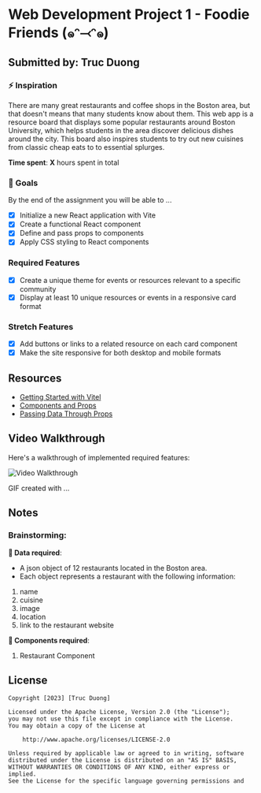 
# Web Development Project 1 - Foodie Friends (๑ᵔ⤙ᵔ๑)

## Submitted by: **Truc Duong**

### ⚡️ Inspiration 
There are many great restaurants and coffee shops in the Boston area, but that doesn't means that many students know about them.
This web app is a resource board that displays some popular restaurants around Boston University, which helps students in the area discover delicious
dishes around the city. This board also inspires students to try out new cuisines from classic cheap eats to  to essential splurges.

**Time spent**: **X** hours spent in total

### 🎯 Goals
By the end of the assignment you will be able to ...
- [x] Initialize a new React application with Vite
- [x] Create a functional React component
- [x] Define and pass props to components
- [x] Apply CSS styling to React components

### Required Features
- [x] Create a unique theme for events or resources relevant to a specific community
- [x] Display at least 10 unique resources or events in a responsive card format

### Stretch Features
- [x] Add buttons or links to a related resource on each card component
- [x] Make the site responsive for both desktop and mobile formats

## Resources 
- [Getting Started with Vitel](https://vitejs.dev/guide/)
- [Components and Props](https://reactjs.org/docs/components-and-props.html)
- [Passing Data Through Props](https://reactjs.org/tutorial/tutorial.html#passing-data-through-props)

## Video Walkthrough

Here's a walkthrough of implemented required features:

<img src='http://i.imgur.com/link/to/your/gif/file.gif' title='Video Walkthrough' width='' alt='Video Walkthrough' />

<!-- Replace this with whatever GIF tool you used! -->
GIF created with ...  
<!-- Recommended tools:
[Kap](https://getkap.co/) for macOS
[ScreenToGif](https://www.screentogif.com/) for Windows
[peek](https://github.com/phw/peek) for Linux. -->

## Notes

### Brainstorming:
**📌 Data required**:
- A json object of 12 restaurants located in the Boston area.
- Each object represents a restaurant with the following information:
 1. name 
 2. cuisine
 3. image
 4. location
 5. link to the restaurant website
 
**📌 Components required**:
1. Restaurant Component

## License

    Copyright [2023] [Truc Duong]

    Licensed under the Apache License, Version 2.0 (the "License");
    you may not use this file except in compliance with the License.
    You may obtain a copy of the License at

        http://www.apache.org/licenses/LICENSE-2.0

    Unless required by applicable law or agreed to in writing, software
    distributed under the License is distributed on an "AS IS" BASIS,
    WITHOUT WARRANTIES OR CONDITIONS OF ANY KIND, either express or implied.
    See the License for the specific language governing permissions and
